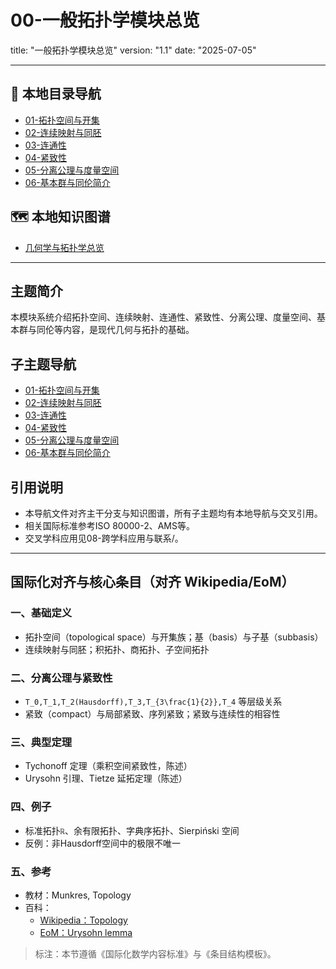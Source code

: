 # 00-一般拓扑学模块总览

title: "一般拓扑学模块总览"
version: "1.1"
date: "2025-07-05"

---

## 📁 本地目录导航

- [01-拓扑空间与开集](./01-拓扑空间与开集.md)
- [02-连续映射与同胚](./02-连续映射与同胚.md)
- [03-连通性](./03-连通性.md)
- [04-紧致性](./04-紧致性.md)
- [05-分离公理与度量空间](./05-分离公理与度量空间.md)
- [06-基本群与同伦简介](./06-基本群与同伦简介.md)

## 🗺️ 本地知识图谱

- [几何学与拓扑学总览](../00-几何学与拓扑学总览.md)

---

## 主题简介

本模块系统介绍拓扑空间、连续映射、连通性、紧致性、分离公理、度量空间、基本群与同伦等内容，是现代几何与拓扑的基础。

## 子主题导航

- [01-拓扑空间与开集](./01-拓扑空间与开集.md)
- [02-连续映射与同胚](./02-连续映射与同胚.md)
- [03-连通性](./03-连通性.md)
- [04-紧致性](./04-紧致性.md)
- [05-分离公理与度量空间](./05-分离公理与度量空间.md)
- [06-基本群与同伦简介](./06-基本群与同伦简介.md)

## 引用说明

- 本导航文件对齐主干分支与知识图谱，所有子主题均有本地导航与交叉引用。
- 相关国际标准参考ISO 80000-2、AMS等。
- 交叉学科应用见08-跨学科应用与联系/。

---

## 国际化对齐与核心条目（对齐 Wikipedia/EoM）

### 一、基础定义

- 拓扑空间（topological space）与开集族；基（basis）与子基（subbasis）
- 连续映射与同胚；积拓扑、商拓扑、子空间拓扑

### 二、分离公理与紧致性

- `T_0,T_1,T_2(Hausdorff),T_3,T_{3\frac{1}{2}},T_4` 等层级关系
- 紧致（compact）与局部紧致、序列紧致；紧致与连续性的相容性

### 三、典型定理

- Tychonoff 定理（乘积空间紧致性，陈述）
- Urysohn 引理、Tietze 延拓定理（陈述）

### 四、例子

- 标准拓扑`ℝ`、余有限拓扑、字典序拓扑、Sierpiński 空间
- 反例：非Hausdorff空间中的极限不唯一

### 五、参考

- 教材：Munkres, Topology
- 百科：
  - [Wikipedia：Topology](https://en.wikipedia.org/wiki/Topology)
  - [EoM：Urysohn lemma](https://encyclopediaofmath.org/wiki/Urysohn_lemma)

> 标注：本节遵循《国际化数学内容标准》与《条目结构模板》。
